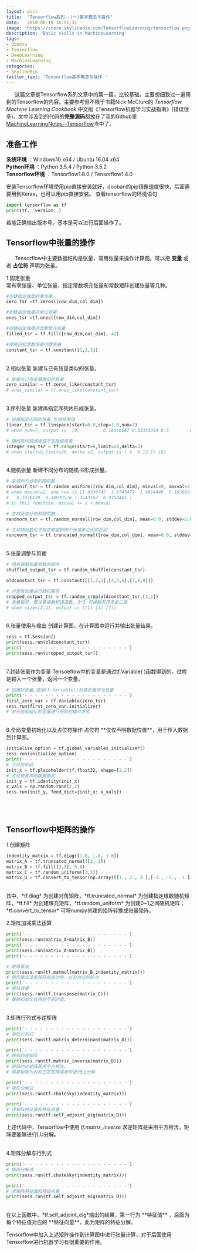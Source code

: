 ```yaml
---
layout: post
title:  "Tensorflow系列--(一)基本概念与操作"
date:   2018-06-19 16:51:31
image: 'https://store.skylinebin.com/TensorflowLearning/tensorflow.png'
description: 'Basic skills in MachineLearning'
tags:
- Ubuntu
- Tensorflow
- DeepLearning
- MachineLearning
categories:
- SkylineBin
twitter_text: 'Tensorflow基本概念与操作 '
---
```



&nbsp;&nbsp;&nbsp;&nbsp;&nbsp;&nbsp;这篇文章是Tensorflow系列文章中的第一篇，比较基础，主要想细致过一遍用到的Tensorflow的内容。主要参考但不限于书籍Nick McClure的 *Tensorflow Machine Learning Cookbook* 中文版《Tensorflow机器学习实战指南》(错误很多)。文中涉及到的代码的**完整源码**都放在了我的Github里[MachineLearningNotes--Tensorflow](https://github.com/skylinebin/Machine-Learning-Notes/tree/master/Tensorflow/TensorflowWithCookbook)当中了。

## 准备工作

**系统环境** ：Windows10 x64 / Ubuntu 16.04 x64  
**Python环境** ：Python 3.5.4 / Python 3.5.2   
**Tensorflow环境** ：Tensorflow1.8.0 / Tensorflow1.4.0  

安装Tensorflow环境使用pip直接安装就好，douban的pip镜像速度很快，后面需要用到Keras，也可以用pip直接安装。
查看tensorflow的环境语句

```python
import tensorflow as tf
print(tf.__version__)
```
若能正确输出版本号，基本是可以进行后面操作了。


## Tensorflow中张量的操作

&nbsp;&nbsp;&nbsp;&nbsp;&nbsp;&nbsp;Tensorflow中主要数据结构是张量，常用张量来操作计算图。可以把 **变量** 或者 **占位符** 声明为张量。  

1.固定张量  
常有零张量、单位张量、指定常数填充张量和常数矩阵创建张量等几种。  

```python
#创建固定维度的零张量
zero_tsr =tf.zeros([row_dim,col_dim])

#创建指定维度的单位张量
ones_tsr =tf.ones([row_dim,col_dim])

#创建指定维度的常数填充张量
filled_tsr = tf.fill([row_dim,col_dim], 42)

#使用已知常数张量创建张量
constant_tsr = tf.constant([1,2,3])
```

<br />
2.相似张量  
新建与已有张量类似的张量。 

```python
# 新建与已有张量类似的张量
zero_similar = tf.zeros_like(constant_tsr)
# ones_similar = tf.ones_like(constant_tsr)
``` 

<br />
3.序列张量  
新建再指定序列内形成张量。 

```python
# 创建指定间隔的张量,包括结尾值
linear_tsr = tf.linspace(start=0.0,stop=1.0,num=7)
# when num=7, output is  [0.         0.16666667 0.33333334 0.5        0.6666667  0.8333334 1.        ]

# 随机取间隔递增值不包括结尾值
integer_seq_tsr = tf.range(start=6,limit=20,delta=3)
# when start=6,limit=20, delta =3, output is [ 6  9 12 15 18]
``` 

<br />
4.随机张量  
新建不同分布的随机书形成张量。 

```python
# 生成均匀分布的随机数
randunif_tsr = tf.random_uniform([row_dim,col_dim], minval=0, maxval=2)
# when maxval=2, one row is [1.4330745  1.6743479  1.4814448  0.16386724 1.9783459  1.0236795
#   0.1930139  0.34939528 1.3543162  0.4354465 ]
# in this function, minval <= x < maxval

# 生成正态分布的随机数
randnorm_tsr = tf.random_normal([row_dim,col_dim], mean=0.0, stddev=1.0)

# 生成随机数位于指定期望到两个标准差之间的区间
runcnorm_tsr = tf.truncated_normal([row_dim,col_dim], mean=0.0, stddev=1.0)
```  

<br />
5.张量调整与剪裁  

```python
# 随机调整张量参数的顺序
shuffled_output_tsr = tf.random_shuffle(constant_tsr)

oldconstant_tsr = tf.constant([[1,2,3],[4,5,6],[7,8,9]])

# 对原有张量进行随机裁剪
cropped_output_tsr = tf.random_crop(oldconstant_tsr,[3,1])
# 张量裁剪，要注意维数和通道数, 3*3 可被裁剪顶多是二维
# when size=[3,1], output is [[1] [4] [7]]
```  

<br />
6.张量使用与输出  
创建计算图，在计算图中运行并输出张量结果。  

```python
sess = tf.Session()
print(sess.run(oldconstant_tsr))
print('- - - - - - - - - - - - - - - - - - - -')
print(sess.run(cropped_output_tsr))
```  
<br />
7.封装张量作为变量  
Tensoeflow中的变量是通过tf.Variable( )函数得到的，过程是输入一个张量，返回一个变量。  

```python
# 创建好张量,使用tf.Variable()封装张量作为变量
print('- - - - - - - - - - - - - - - - - - - -')
first_zero_var = tf.Variable(zero_tsr)
sess.run(first_zero_var.initializer)
# 对已经初始化的变量进行初始化操作方式
```  

<br />
8.全局变量初始化以及占位符操作  
占位符 **仅仅声明数据位置**，用于传入数据到计算图。  

```python
initialize_option = tf.global_variables_initializer()
sess.run(initialize_option)
print('- - - - - - - - - - - - - - - - - - - -')
# 占位符形成
init_x = tf.placeholder(tf.float32, shape=[2,2])
# 占位符要声明数据格式
init_y = tf.identity(init_x)
x_vals = np.random.rand(2,2)
sess.run(init_y, feed_dict={init_x: x_vals})
```

<br />
<br />

## Tensorflow中矩阵的操作

1.创建矩阵  

```python
indentity_matrix = tf.diag([1.0, 1.0, 1.0])
matrix_A = tf.truncated_normal([2, 3])
matrix_B = tf.fill([2,3], 5.0)
matrix_C = tf.random_uniform([3,2])
matrix_D = tf.convert_to_tensor(np.array([[1., 2., 3.],[-3., -7., -1.],[0., 5., -2.]]))
```  

<br />
其中，*tf.diag* 为创建对角矩阵，*tf.truncated_normal* 为创建指定维数随机矩阵，*tf.fill* 为创建填充矩阵，*tf.random_uniform* 为创建0~1之间随机矩阵；*tf.convert_to_tensor* 可将numpy创建的矩阵转换成张量矩阵。  

2.矩阵加减乘法运算  

```python
print('- - - - - - - - - - - - - - - - - - - -')
print(sess.run(matrix_A+matrix_B))
print('- - - - - - - - - - - - - - - - - - - -')
print(sess.run(matrix_A-matrix_B))
print('- - - - - - - - - - - - - - - - - - - -')

# 矩阵乘法
print(sess.run(tf.matmul(matrix_B,indentity_matrix)))
# 矩阵乘法注意矩阵前后次序，以及对应的阶次
print('- - - - - - - - - - - - - - - - - - - -')
# 矩阵转置
print(sess.run(tf.transpose(matrix_C)))
# 重新初始化会得到不同的值，
```  

<br />
3.矩阵行列式与逆矩阵  

```python
print('- - - - - - - - - - - - - - - - - - - -')
# 矩阵行列式
print(sess.run(tf.matrix_determinant(matrix_D)))

print('- - - - - - - - - - - - - - - - - - - -')
# 矩阵的逆矩阵
print(sess.run(tf.matrix_inverse(matrix_D)))
# 矩阵的逆矩阵是用平方根法，
# 需要矩阵为对称正定矩阵或者可进行LU分解

print('- - - - - - - - - - - - - - - - - - - -')
# 矩阵分解法
print(sess.run(tf.cholesky(indentity_matrix)))

print('- - - - - - - - - - - - - - - - - - - -')
# 求矩阵特征值和特征向量
print(sess.run(tf.self_adjoint_eig(matrix_D)))
```  

上述代码中，Tensorflow中使用 *tf.matrix_inverse* 求逆矩阵是采用平方根法，矩阵要能够进行LU分解。  

<br />
4.矩阵分解与行列式  

```python
print('- - - - - - - - - - - - - - - - - - - -')
# 矩阵分解法
print(sess.run(tf.cholesky(indentity_matrix)))

print('- - - - - - - - - - - - - - - - - - - -')
# 求矩阵特征值和特征向量
print(sess.run(tf.self_adjoint_eig(matrix_D)))
```  

<br />
在以上函数中，*tf.self_adjoint_eig*输出的结果，第一行为 **特征值** ，后面为每个特征值对应的 **特征向量**，此为矩阵的特征分解。  

Tensorflow中加入上述矩阵操作到计算图中进行张量计算，对于后面使用Tensorflow进行机器学习有很重要的作用。